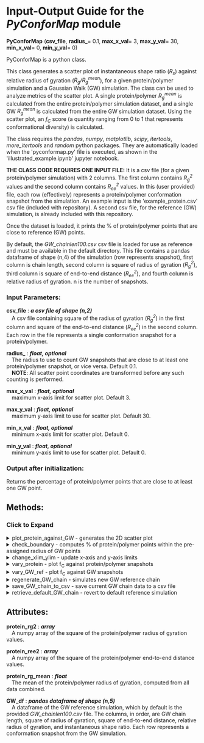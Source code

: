 # Input-Output Guide for the _PyConforMap_ module

**PyConforMap** (**csv_file**, **radius_**= 0.1, **max_x_val**= 3, **max_y_val**= 30, **min_x_val**= 0, **min_y_val**= 0)

PyConforMap is a python class. 

This class generates a scatter plot of instantaneous shape ratio (_R<sub>s</sub>_) against relative radius of gyration (_R<sub>g</sub>/R<sub>g</sub><sup>mean</sup>_), for a given protein/polymer simulation and a Gaussian Walk (GW) simulation. The class can be used to analyze metrics of the scatter plot. A single protein/polymer _R<sub>g</sub><sup>mean</sup>_ is calculated from the entire protein/polymer simulation dataset, and a single GW _R<sub>g</sub><sup>mean</sup>_ is calculated from the entire GW simulation dataset. Using the scatter plot, an _f<sub>C</sub>_ score (a quantity ranging from 0 to 1 that represents conformational diversity) is calculated. 

The class requires the _pandas_, _numpy_, _matplotlib_, _scipy_, _itertools_, _more_itertools_ and _random_ python packages. They are automatically loaded when the 'pyconformap.py' file is executed, as shown in the 'illustrated_example.ipynb' jupyter notebook.
  
**THE CLASS CODE REQUIRES ONE INPUT FILE:** It is a csv file (for a given protein/polymer simulation) with 2 columns. The first column contains _R<sub>g</sub><sup>2</sup>_ values and the second column contains _R<sub>ee</sub><sup>2</sup>_ values. In this (user provided) file, each row (effectively) represents a protein/polymer conformation snapshot from the simulation. An example input is the 'example_protein.csv' csv file (included with repository). A second csv file, for the reference (GW) simulation, is already included with this repository.  

Once the dataset is loaded, it prints the % of protein/polymer points that are close to reference (GW) points.

By default, the _GW_chainlen100.csv_ csv file is loaded for use as reference and must be available in the default directory. This file contains a pandas dataframe of shape (n,4) of the simulation (row represents snapshot), first column is chain length, second column is square of radius of gyration (_R<sub>g</sub><sup>2</sup>_), third column is square of end-to-end distance (_R<sub>ee</sub><sup>2</sup>_), and fourth column is relative radius of gyration. n is the number of snapshots. 

### Input Parameters:<br> 

**csv_file** : **_a csv file of shape (n,2)_**<br>
&ensp;&ensp;A csv file containing square of the radius of gyration (_R<sub>g</sub><sup>2</sup>_) in the first column and square of the end-to-end distance (_R<sub>ee</sub><sup>2</sup>_) in the second column. Each row in the file represents a single conformation snapshot for a protein/polymer.  

**radius_** : **_float, optional_**<br> 
&ensp;&ensp;The radius to use to count GW snapshots that are close to at least one protein/polymer snapshot, or vice versa. Default 0.1.  
&ensp;&ensp;**NOTE**: All scatter point coordinates are transformed before any such counting is performed.  

**max_x_val** : **_float, optional_**<br>
&ensp;&ensp;maximum x-axis limit for scatter plot. Default 3.  

**max_y_val** : **_float, optional_**<br>
&ensp;&ensp;maximum y-axis limit to use for scatter plot. Default 30.  

**min_x_val** : **_float, optional_**<br>
&ensp;&ensp;minimum x-axis limit for scatter plot. Default 0.  

**min_y_val** : **_float, optional_**<br>
&ensp;&ensp;minimum y-axis limit to use for scatter plot. Default 0.  

### Output after initialization:<br> 

Returns the percentage of protein/polymer points that are close to at least one GW point. 

## Methods:

### Click to Expand
<details>

<summary>plot_protein_against_GW - generates the 2D scatter plot</summary>

**PyConforMap.`plot_protein_against_GW`** (**protein_label**, **provided_color**= 'magenta')


This method generates a scatter plot of instantaneous shape ratio (_R<sub>s</sub>_) against relative radius of gyration (_R<sub>g</sub>/R<sub>g</sub><sup>mean</sup>_) for both a protein/polymer and GW. GW points are shown in black by default. If any data point exceeds a default axis limit, axis limit will be automatically readjusted. 

### Input Parameters:<br> 

**protein_label** : **_string_**<br>
&ensp;&ensp;A string to identify the protein points on the scatter plot.  
**provided_color** : **_string, optional_**<br>
&ensp;&ensp;The color of the provided protein/polymer points. Default magenta.

An attribute _fC_value_, containing _f<sub>C</sub>_, is assigned once this method is run.

</details>

<details>

<summary>check_boundary - computes % of protein/polymer points within the pre-assigned radius of GW points</summary>

**PyConforMap.`check_boundary`** ()

This method prints out what % of protein/polymer points are within the pre-provided radius of at least one GW points on the scatter plot. To enable this computation, the coordinates of all points on the scatter plot are temporarily transformed (occurs completely in the background), as _R<sub>g</sub>/R<sub>g</sub><sup>mean</sup>_ and _R<sub>s</sub>_ have different ranges.

</details>

<details>

<summary>change_xlim_ylim - update x-axis and y-axis limits</summary>

**PyConforMap.`change_xlim_ylim`** (**min_x_val**, **min_y_val**, **max_x_val**, **max_y_val**) 

Updates x-axis and y-axis limits of scatter plot. 

### Input Parameters:<br> 

**min_x_val** : **_float_**<br>
&ensp;&ensp;Desired minimum x-axis limit.  
**min_y_val** : **_float_**<br>
&ensp;&ensp;Desired minimum y-axis limit.  
**max_x_val** : **_float_**<br>
&ensp;&ensp;Desired maximum x-axis limit.  
**max_y_val** : **_float_**<br>
&ensp;&ensp;Desired maximum y-axis limit.  

</details>

<details>

<summary>vary_protein - plot f<sub>C</sub> against protein/polymer snapshots</summary>

**PyConforMap.`vary_protein`** (**protein_lab**, **no_dots** = 20) 

Generates a plot of _f<sub>C</sub>_ against number of protein/polymer snapshots.

### Input Parameters:<br> 

**protein_lab** : **_string_**<br>
&ensp;&ensp;A string to identify the protein  
**no_dots** : **_int_**<br>
&ensp;&ensp;The number of data points to show on the plot. Default 20. E.g. if simulation has 200,000 snapshots, the x-axis will plot 10,000, 20,000 ... 200,000 and the y-axis will show _f<sub>C</sub>_ at each of those snapshot counts, if no_dots = 20.

</details>

<details>

<summary>vary_GW_ref - plot f<sub>C</sub> against GW snapshots</summary>

**PyConforMap.`vary_GW_ref`** (**protein_lab**, **no_dots** = 40) 

Generates a plot of _f<sub>C</sub>_ against number of GW snapshots.  

### Input Parameters:<br> 

**protein_lab** : **_string_**<br>
&ensp;&ensp;A string to identify the protein  
**no_dots** : **_int_**<br>
&ensp;&ensp;The number of data points to show on the plot. Default 40. E.g. if simulation has 720,000 snapshots, the x-axis will plot 18,000, 36,000 ... 720,000 and the y-axis will show _f<sub>C</sub>_ at each of those GW snapshot counts, if no_dots = 40.

</details>

<details>

<summary>regenerate_GW_chain - simulates new GW reference chain</summary>

**PyConforMap.`regenerate_GW_chain`** (**chain_length**, **nosnaps**, **interval**= 1, **mu**= 0, **sigma**= 1)

This method simulates an entirely new GW chain to be used as a reference. The simulation is such that each snapshot consists of a polymer chain conformation where the distance of one monomer to the next was randomly selected from a gaussian distribution with mean 0 and standard deviation 1. Also saves this new simulation as the 'current' reference GW simulation (updates the _GW_df_ attribute with new simulation). 

Returns a pandas dataframe of shape (n,5) of the simulation (row represents snapshot), first column is chain length, second column is square of radius of gyration (_R<sub>g</sub><sup>2</sup>_), third column is square of end-to-end distance (_R<sub>ee</sub><sup>2</sup>_), fourth column is relative radius of gyration, and fifth column is instantaneous shape ratio. n is the number of snapshots. 

### Input Parameters:<br> 

**chain_length** : **_int_**<br>
&ensp;&ensp;The desired number of monomers of the chain.  
**nosnaps** : **_int_**<br>
&ensp;&ensp;The desired number of snapshots in the simulation. Each snapshot is a new randomly generated chain conformation.  
**interval** : **_int, optional_**<br>
&ensp;&ensp;The number of simulation steps to go through in-between snapshots. Default 1.  
**mu** : **_float, optional_**<br>
&ensp;&ensp;The mean of the gaussian distribution from which to randomly select distance of one monomer to next. Default 0.  
**sigma** : **_float, optional_**<br>
&ensp;&ensp;The standard deviation of the gaussian distribution from which to randomly select distance of one monomer to next. Default 1.  

### Returns:<br> 

A pandas dataframe of the new GW simulation. 

</details>

<details>

<summary>save_GW_chain_to_csv - save current GW chain data to a csv file</summary>

**PyConforMap.`save_GW_chain_to_csv`** (**direc_and_filename** = './GW_chain_simulation.csv')

Saves the current GW reference chain simulation to a csv file. Saves by default to current directory.  

**direc_and_filename** : **_string, optional_**<br>
&ensp;&ensp;The directory and filename in which to save the file. Default './GW_chain_simulation.csv'.  
</details>

<details>

<summary>retrieve_default_GW_chain - revert to default reference simulation</summary>

**PyConforMap.`retrieve_default_GW_chain`** ()

Revert to the default GW reference simulation. Re-loads the _GW_chainlen100.csv_ csv file to use as reference. 

</details>

## Attributes:<br> 

**protein_rg2** : **_array_**<br>
&ensp;&ensp;A numpy array of the square of the protein/polymer radius of gyration values.

**protein_ree2** : **_array_**<br>
&ensp;&ensp;A numpy array of the square of the protein/polymer end-to-end distance values.

**protein_rg_mean** : **_float_**<br>
&ensp;&ensp;The mean of the protein/polymer radius of gyration, computed from all data combined.

**GW_df** : **_pandas dataframe of shape (n,5)_**<br>
&ensp;&ensp;A dataframe of the GW reference simulation, which by default is the provided _GW_chainlen100.csv_ file. The columns, in order, are GW chain length, square of radius of gyration, square of end-to-end distance, relative radius of gyration, and instantaneous shape ratio. Each row represents a conformation snapshot from the GW simulation.  